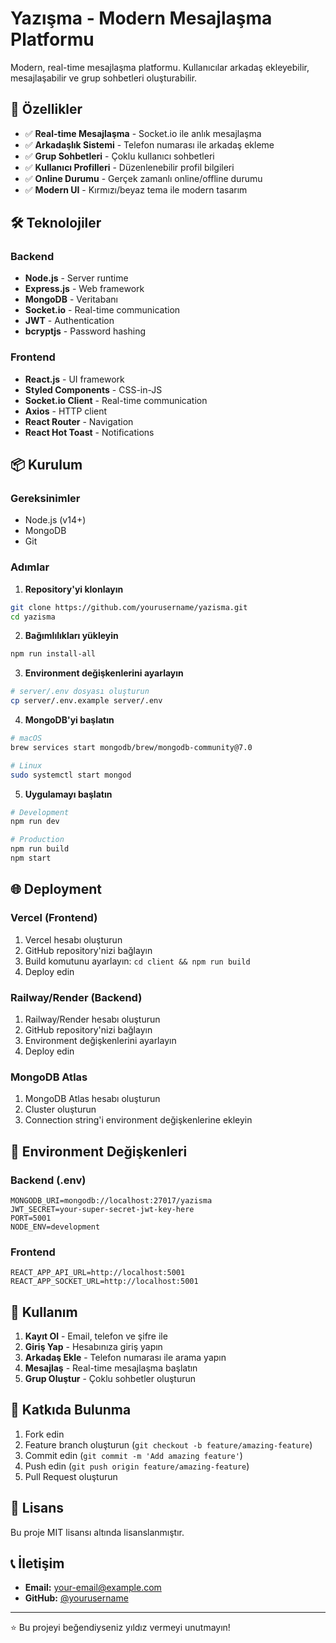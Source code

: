 # Yazışma - Modern Mesajlaşma Platformu

Modern, real-time mesajlaşma platformu. Kullanıcılar arkadaş ekleyebilir, mesajlaşabilir ve grup sohbetleri oluşturabilir.

## 🚀 Özellikler

- ✅ **Real-time Mesajlaşma** - Socket.io ile anlık mesajlaşma
- ✅ **Arkadaşlık Sistemi** - Telefon numarası ile arkadaş ekleme
- ✅ **Grup Sohbetleri** - Çoklu kullanıcı sohbetleri
- ✅ **Kullanıcı Profilleri** - Düzenlenebilir profil bilgileri
- ✅ **Online Durumu** - Gerçek zamanlı online/offline durumu
- ✅ **Modern UI** - Kırmızı/beyaz tema ile modern tasarım

## 🛠️ Teknolojiler

### Backend
- **Node.js** - Server runtime
- **Express.js** - Web framework
- **MongoDB** - Veritabanı
- **Socket.io** - Real-time communication
- **JWT** - Authentication
- **bcryptjs** - Password hashing

### Frontend
- **React.js** - UI framework
- **Styled Components** - CSS-in-JS
- **Socket.io Client** - Real-time communication
- **Axios** - HTTP client
- **React Router** - Navigation
- **React Hot Toast** - Notifications

## 📦 Kurulum

### Gereksinimler
- Node.js (v14+)
- MongoDB
- Git

### Adımlar

1. **Repository'yi klonlayın**
```bash
git clone https://github.com/yourusername/yazisma.git
cd yazisma
```

2. **Bağımlılıkları yükleyin**
```bash
npm run install-all
```

3. **Environment değişkenlerini ayarlayın**
```bash
# server/.env dosyası oluşturun
cp server/.env.example server/.env
```

4. **MongoDB'yi başlatın**
```bash
# macOS
brew services start mongodb/brew/mongodb-community@7.0

# Linux
sudo systemctl start mongod
```

5. **Uygulamayı başlatın**
```bash
# Development
npm run dev

# Production
npm run build
npm start
```

## 🌐 Deployment

### Vercel (Frontend)
1. Vercel hesabı oluşturun
2. GitHub repository'nizi bağlayın
3. Build komutunu ayarlayın: `cd client && npm run build`
4. Deploy edin

### Railway/Render (Backend)
1. Railway/Render hesabı oluşturun
2. GitHub repository'nizi bağlayın
3. Environment değişkenlerini ayarlayın
4. Deploy edin

### MongoDB Atlas
1. MongoDB Atlas hesabı oluşturun
2. Cluster oluşturun
3. Connection string'i environment değişkenlerine ekleyin

## 🔧 Environment Değişkenleri

### Backend (.env)
```env
MONGODB_URI=mongodb://localhost:27017/yazisma
JWT_SECRET=your-super-secret-jwt-key-here
PORT=5001
NODE_ENV=development
```

### Frontend
```env
REACT_APP_API_URL=http://localhost:5001
REACT_APP_SOCKET_URL=http://localhost:5001
```

## 📱 Kullanım

1. **Kayıt Ol** - Email, telefon ve şifre ile
2. **Giriş Yap** - Hesabınıza giriş yapın
3. **Arkadaş Ekle** - Telefon numarası ile arama yapın
4. **Mesajlaş** - Real-time mesajlaşma başlatın
5. **Grup Oluştur** - Çoklu sohbetler oluşturun

## 🤝 Katkıda Bulunma

1. Fork edin
2. Feature branch oluşturun (`git checkout -b feature/amazing-feature`)
3. Commit edin (`git commit -m 'Add amazing feature'`)
4. Push edin (`git push origin feature/amazing-feature`)
5. Pull Request oluşturun

## 📄 Lisans

Bu proje MIT lisansı altında lisanslanmıştır.

## 📞 İletişim

- **Email:** your-email@example.com
- **GitHub:** [@yourusername](https://github.com/yourusername)

---

⭐ Bu projeyi beğendiyseniz yıldız vermeyi unutmayın! 
